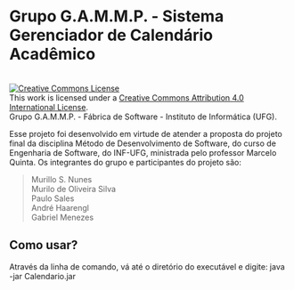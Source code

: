 # Grupo G.A.M.M.P. - Sistema Gerenciador de Calendário Acadêmico

<br />
<a rel="license" href="http://creativecommons.org/licenses/by/4.0/"><img alt="Creative Commons License" style="border-width:0" src="https://i.creativecommons.org/l/by/4.0/88x31.png" /></a><br />This work is licensed under a <a rel="license" href="http://creativecommons.org/licenses/by/4.0/">Creative Commons Attribution 4.0 International License</a>. 
<br />Grupo G.A.M.M.P. - Fábrica de Software - Instituto de Informática (UFG).

Esse projeto foi desenvolvido em virtude de atender a proposta do projeto final da disciplina Método de Desenvolvimento de Software, do curso de Engenharia de Software, do INF-UFG, ministrada pelo professor Marcelo Quinta. Os integrantes do grupo e participantes do projeto são:

> Murillo S. Nunes<br />
> Murilo de Oliveira Silva<br />
> Paulo Sales<br />
> André Haarengl<br />
> Gabriel Menezes

## Como usar?

Através da linha de comando, vá até o diretório do executável e digite: java -jar Calendario.jar
